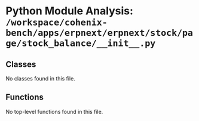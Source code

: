 # Python Module Analysis: `/workspace/cohenix-bench/apps/erpnext/erpnext/stock/page/stock_balance/__init__.py`

## Classes

No classes found in this file.


## Functions

No top-level functions found in this file.
